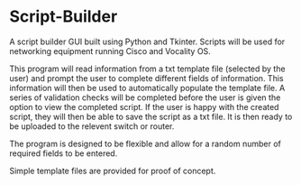 # Script-Builder
A script builder GUI built using Python and Tkinter. Scripts will be used for networking equipment running Cisco and Vocality OS.

This program will read information from a txt template file (selected by the user) and prompt the user to complete different fields of information. This information will then be used to automatically populate the template file. A series of validation checks will be completed before the user is given the option to view the completed script. If the user is happy with the created script, they will then be able to save the script as a txt file. It is then ready to be uploaded to the relevent switch or router.

The program is designed to be flexible and allow for a random number of required fields to be entered.

Simple template files are provided for proof of concept.
